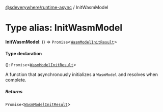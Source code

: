 [@sdeverywhere/runtime-async](../index.md) / InitWasmModel

# Type alias: InitWasmModel

 **InitWasmModel**: () => `Promise`<[`WasmModelInitResult`](../../../runtime/docs/interfaces/WasmModelInitResult.md)\>

#### Type declaration

(): `Promise`<[`WasmModelInitResult`](../../../runtime/docs/interfaces/WasmModelInitResult.md)\>

A function that asynchronously initializes a `WasmModel` and resolves when complete.

##### Returns

`Promise`<[`WasmModelInitResult`](../../../runtime/docs/interfaces/WasmModelInitResult.md)\>
